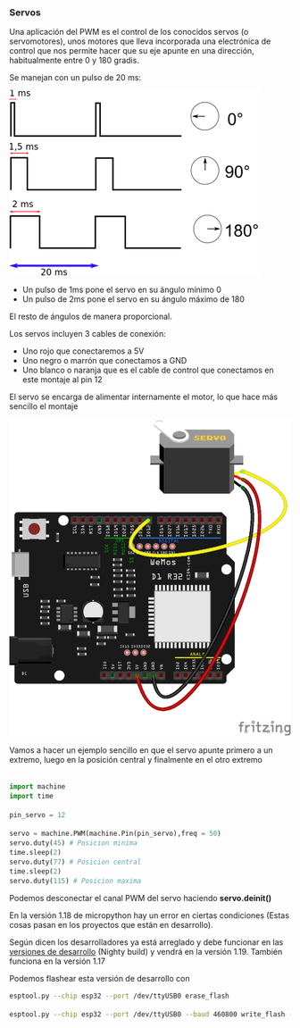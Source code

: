 ### Servos

Una aplicación del PWM es el control de los conocidos servos (o servomotores), unos motores que lleva incorporada una electrónica de control que nos permite hacer que su eje apunte en una dirección, habitualmente entre 0 y 180 gradis.

Se manejan con un pulso de 20 ms:

![](./images/TiemposServo.svg.png)

* Un pulso de 1ms pone el servo en su ángulo mínimo 0
* Un pulso de 2ms pone el servo en su ángulo máximo de 180

El resto de ángulos de manera proporcional.

Los servos incluyen 3 cables de conexión: 

* Uno rojo que conectaremos a 5V
* Uno negro o marrón que conectamos a GND
* Uno blanco o naranja que es el cable de control que conectamos en este montaje al pin 12

El servo se encarga de alimentar internamente el motor, lo que hace más sencillo el montaje

![](./images/wemos_d1_R32_servo_bb.png)


Vamos a hacer un ejemplo sencillo en que el servo apunte primero a un extremo, luego en la posición central y finalmente en el otro extremo

```python

import machine
import time 

pin_servo = 12

servo = machine.PWM(machine.Pin(pin_servo),freq = 50)
servo.duty(45) # Posicion minima
time.sleep(2)
servo.duty(77) # Posicion central
time.sleep(2)
servo.duty(115) # Posicion maxima

```

Podemos desconectar el canal PWM del servo haciendo __servo.deinit()__

En la versión 1.18 de micropython hay un error en ciertas condiciones (Estas cosas pasan en los proyectos que están en desarrollo).

Según dicen los desarrolladores ya está arreglado y debe funcionar en las [versiones de desarrollo](https://micropython.org/resources/firmware/esp32-ota-20220429-unstable-v1.18-401-g52add7b45.bin) (Nighty build) y vendrá  en la versión 1.19. También funciona en la versión 1.17

Podemos flashear esta versión de desarrollo con

```sh
esptool.py --chip esp32 --port /dev/ttyUSB0 erase_flash

esptool.py --chip esp32 --port /dev/ttyUSB0 --baud 460800 write_flash -z 0x1000 ~/Descargas/esp32-ota-20220429-unstable-v1.18-401-g52add7b45.bin
```
